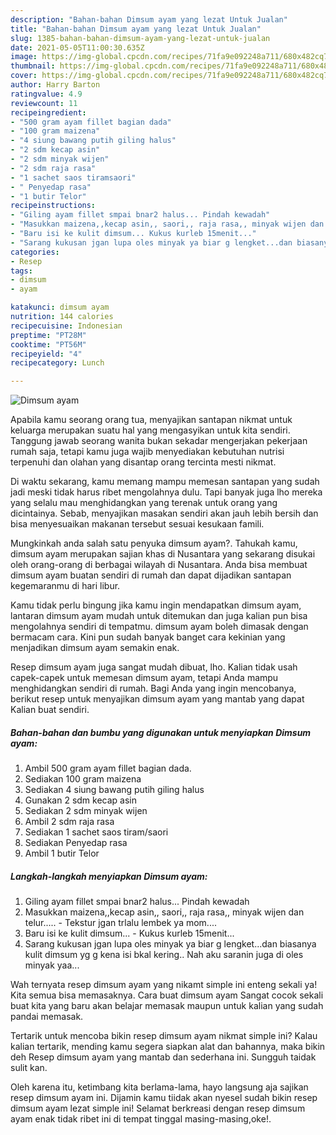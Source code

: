 ```yaml
---
description: "Bahan-bahan Dimsum ayam yang lezat Untuk Jualan"
title: "Bahan-bahan Dimsum ayam yang lezat Untuk Jualan"
slug: 1385-bahan-bahan-dimsum-ayam-yang-lezat-untuk-jualan
date: 2021-05-05T11:00:30.635Z
image: https://img-global.cpcdn.com/recipes/71fa9e092248a711/680x482cq70/dimsum-ayam-foto-resep-utama.jpg
thumbnail: https://img-global.cpcdn.com/recipes/71fa9e092248a711/680x482cq70/dimsum-ayam-foto-resep-utama.jpg
cover: https://img-global.cpcdn.com/recipes/71fa9e092248a711/680x482cq70/dimsum-ayam-foto-resep-utama.jpg
author: Harry Barton
ratingvalue: 4.9
reviewcount: 11
recipeingredient:
- "500 gram ayam fillet bagian dada"
- "100 gram maizena"
- "4 siung bawang putih giling halus"
- "2 sdm kecap asin"
- "2 sdm minyak wijen"
- "2 sdm raja rasa"
- "1 sachet saos tiramsaori"
- " Penyedap rasa"
- "1 butir Telor"
recipeinstructions:
- "Giling ayam fillet smpai bnar2 halus... Pindah kewadah"
- "Masukkan maizena,,kecap asin,, saori,, raja rasa,, minyak wijen dan telur.....  Tekstur jgan trlalu lembek ya mom...."
- "Baru isi ke kulit dimsum... Kukus kurleb 15menit..."
- "Sarang kukusan jgan lupa oles minyak ya biar g lengket...dan biasanya kulit dimsum yg g kena isi bkal kering.. Nah aku saranin juga di oles minyak yaa..."
categories:
- Resep
tags:
- dimsum
- ayam

katakunci: dimsum ayam 
nutrition: 144 calories
recipecuisine: Indonesian
preptime: "PT28M"
cooktime: "PT56M"
recipeyield: "4"
recipecategory: Lunch

---
```



![Dimsum ayam](https://img-global.cpcdn.com/recipes/71fa9e092248a711/680x482cq70/dimsum-ayam-foto-resep-utama.jpg)

Apabila kamu seorang orang tua, menyajikan santapan nikmat untuk keluarga merupakan suatu hal yang mengasyikan untuk kita sendiri. Tanggung jawab seorang  wanita bukan sekadar mengerjakan pekerjaan rumah saja, tetapi kamu juga wajib menyediakan kebutuhan nutrisi terpenuhi dan olahan yang disantap orang tercinta mesti nikmat.

Di waktu  sekarang, kamu memang mampu memesan santapan yang sudah jadi meski tidak harus ribet mengolahnya dulu. Tapi banyak juga lho mereka yang selalu mau menghidangkan yang terenak untuk orang yang dicintainya. Sebab, menyajikan masakan sendiri akan jauh lebih bersih dan bisa menyesuaikan makanan tersebut sesuai kesukaan famili. 



Mungkinkah anda salah satu penyuka dimsum ayam?. Tahukah kamu, dimsum ayam merupakan sajian khas di Nusantara yang sekarang disukai oleh orang-orang di berbagai wilayah di Nusantara. Anda bisa membuat dimsum ayam buatan sendiri di rumah dan dapat dijadikan santapan kegemaranmu di hari libur.

Kamu tidak perlu bingung jika kamu ingin mendapatkan dimsum ayam, lantaran dimsum ayam mudah untuk ditemukan dan juga kalian pun bisa mengolahnya sendiri di tempatmu. dimsum ayam boleh dimasak dengan bermacam cara. Kini pun sudah banyak banget cara kekinian yang menjadikan dimsum ayam semakin enak.

Resep dimsum ayam juga sangat mudah dibuat, lho. Kalian tidak usah capek-capek untuk memesan dimsum ayam, tetapi Anda mampu menghidangkan sendiri di rumah. Bagi Anda yang ingin mencobanya, berikut resep untuk menyajikan dimsum ayam yang mantab yang dapat Kalian buat sendiri.

<!--inarticleads1-->

##### Bahan-bahan dan bumbu yang digunakan untuk menyiapkan Dimsum ayam:

1. Ambil 500 gram ayam fillet bagian dada.
1. Sediakan 100 gram maizena
1. Sediakan 4 siung bawang putih giling halus
1. Gunakan 2 sdm kecap asin
1. Sediakan 2 sdm minyak wijen
1. Ambil 2 sdm raja rasa
1. Sediakan 1 sachet saos tiram/saori
1. Sediakan  Penyedap rasa
1. Ambil 1 butir Telor




<!--inarticleads2-->

##### Langkah-langkah menyiapkan Dimsum ayam:

1. Giling ayam fillet smpai bnar2 halus... Pindah kewadah
1. Masukkan maizena,,kecap asin,, saori,, raja rasa,, minyak wijen dan telur.....  - Tekstur jgan trlalu lembek ya mom....
1. Baru isi ke kulit dimsum... - Kukus kurleb 15menit...
1. Sarang kukusan jgan lupa oles minyak ya biar g lengket...dan biasanya kulit dimsum yg g kena isi bkal kering.. Nah aku saranin juga di oles minyak yaa...




Wah ternyata resep dimsum ayam yang nikamt simple ini enteng sekali ya! Kita semua bisa memasaknya. Cara buat dimsum ayam Sangat cocok sekali buat kita yang baru akan belajar memasak maupun untuk kalian yang sudah pandai memasak.

Tertarik untuk mencoba bikin resep dimsum ayam nikmat simple ini? Kalau kalian tertarik, mending kamu segera siapkan alat dan bahannya, maka bikin deh Resep dimsum ayam yang mantab dan sederhana ini. Sungguh taidak sulit kan. 

Oleh karena itu, ketimbang kita berlama-lama, hayo langsung aja sajikan resep dimsum ayam ini. Dijamin kamu tiidak akan nyesel sudah bikin resep dimsum ayam lezat simple ini! Selamat berkreasi dengan resep dimsum ayam enak tidak ribet ini di tempat tinggal masing-masing,oke!.

